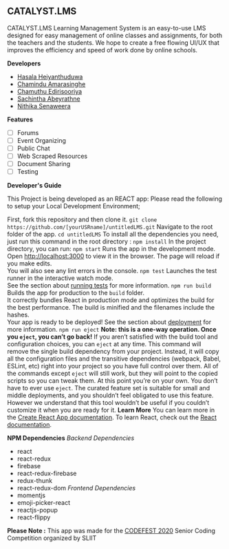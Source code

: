 ## CATALYST.LMS
CATALYST.LMS Learning Management System is an easy-to-use LMS designed for easy management of online classes and assignments, for both the teachers and the students. We hope to create a free flowing UI/UX that improves the efficiency and speed of work done by online schools.

**Developers**
 - [Hasala Heiyanthuduwa](https://github.com/Hasala2002)
 - [Chamindu Amarasinghe](https://github.com/chamindujs)
 - [Chamuthu Edirisooriya](https://github.com/Chamuthu030828)
 - [Sachintha Abeyrathne](https://github.com/SachinthaAbeyrathne)
 - [Nithika Senaweera](https://github.com/ns200310)
 
 **Features**
 - [ ] Forums
 - [ ] Event Organizing
 - [ ] Public Chat
 - [ ] Web Scraped Resources
 - [ ] Document Sharing
 - [ ] Testing
 
 **Developer's Guide**
 
 This Project is being developed as an REACT app: Please read the following to setup your Local Development Environment;

First, fork this repository and then clone it.
  `git clone https://github.com/[yourUSRname]/untitledLMS.git`
Navigate to the root folder of the app.
  `cd untitledLMS`
To install all the dependencies you need, just run this command in the root directory : 
  `npm install`
In the project directory, you can run:
  `npm start`
Runs the app in the development mode.<br  />
Open [http://localhost:3000](http://localhost:3000) to view it in the browser.
The page will reload if you make edits.<br  />
You will also see any lint errors in the console.
  `npm test`
Launches the test runner in the interactive watch mode.<br  />
See the section about [running tests](https://facebook.github.io/create-react-app/docs/running-tests) for more information.
  `npm run build`
Builds the app for production to the `build` folder.<br  />
It correctly bundles React in production mode and optimizes the build for the best performance.
The build is minified and the filenames include the hashes.<br  />
Your app is ready to be deployed!
See the section about [deployment](https://facebook.github.io/create-react-app/docs/deployment) for more information.
 `npm run eject`
**Note: this is a one-way operation. Once you `eject`, you can’t go back!**
If you aren’t satisfied with the build tool and configuration choices, you can `eject` at any time. This command will remove the single build dependency from your project.
Instead, it will copy all the configuration files and the transitive dependencies (webpack, Babel, ESLint, etc) right into your project so you have full control over them. All of the commands except `eject` will still work, but they will point to the copied scripts so you can tweak them. At this point you’re on your own.
You don’t have to ever use `eject`. The curated feature set is suitable for small and middle deployments, and you shouldn’t feel obligated to use this feature. However we understand that this tool wouldn’t be useful if you couldn’t customize it when you are ready for it.
 **Learn More**
You can learn more in the [Create React App documentation](https://facebook.github.io/create-react-app/docs/getting-started).
To learn React, check out the [React documentation](https://reactjs.org/).

**NPM Dependencies**
 *Backend Dependencies*
 - react 
 - react-redux
 - firebase
 - react-redux-firebase
 - redux-thunk
 - react-redux-dom
 *Frontend Dependencies*
 - momentjs
 - emoji-picker-react
 - reactjs-popup
 - react-flippy
 

**Please Note :**
This app was made for the [CODEFEST 2020](https://codefest.lk/)  Senior Coding Competition organized by SLIIT
